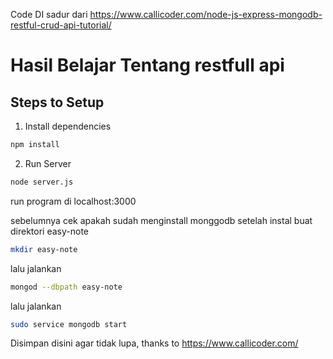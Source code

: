 Code DI sadur dari https://www.callicoder.com/node-js-express-mongodb-restful-crud-api-tutorial/


# Hasil Belajar Tentang restfull api

## Steps to Setup

1. Install dependencies

```bash
npm install
```

2. Run Server

```bash
node server.js
```
run program di localhost:3000

sebelumnya cek apakah sudah menginstall monggodb
setelah instal 
buat direktori easy-note
```bash
mkdir easy-note
```
lalu jalankan 
```bash
mongod --dbpath easy-note
```
lalu jalankan
```bash
sudo service mongodb start
```
Disimpan disini agar tidak lupa, thanks to https://www.callicoder.com/
